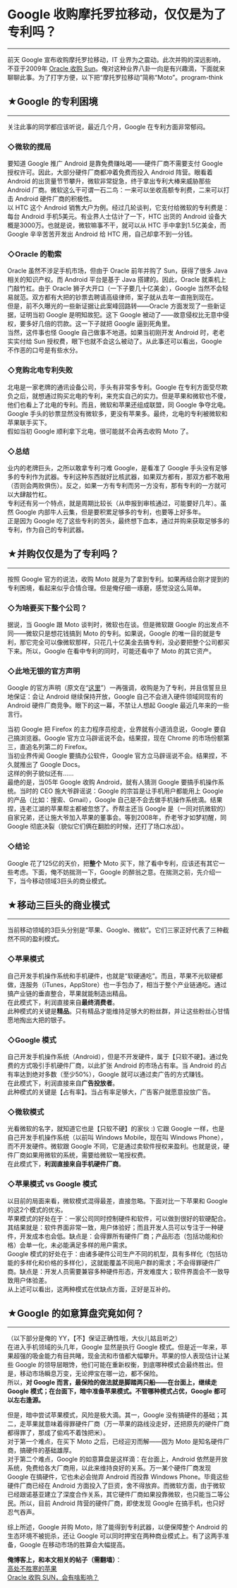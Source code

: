 # Google 收购摩托罗拉移动，仅仅是为了专利吗？ 

-----

 前天 Google 宣布收购摩托罗拉移动，IT 业界为之震动。此次并购的深远影响，不亚于2009年 [Oracle 收购 Sun](https://program-think.blogspot.com/2009/04/oracle-buy-sun.html)。俺对这种业界八卦一向是有兴趣滴，下面就来聊聊此事。为了打字方便，以下把“摩托罗拉移动”简称“Moto”。program-think  
   
   
 ## ★Google 的专利困境
-------------

  
 关注此事的同学都应该听说，最近几个月，Google 在专利方面非常郁闷。  
   
 ### ◇微软的搅局

  
 要知道 Google 推广 Android 是靠免费赚吆喝——硬件厂商不需要支付 Google 授权许可。因此，大部分硬件厂商都冲着免费而投入 Android 阵营。眼看着 Android 的出货量节节攀升，微软非常捉急，终于拿出专利大棒来威胁那些 Android 厂商。微软这么干可谓一石二鸟：一来可以坐收高额专利费，二来可以打击 Android 硬件厂商的积极性。  
 以 HTC 这个 Android 销售大户为例。经过几轮谈判，它支付给微软的专利费是：每台 Android 手机5美元。有业界人士估计了一下，HTC 出货的 Android 设备大概是3000万。也就是说，微软嘛事不干，就可以从 HTC 手中拿到1.5亿美金，而 Google 辛辛苦苦开发出 Android 给 HTC 用，自己却拿不到一分钱。  
   
 ### ◇Oracle 的勒索

  
 Oracle 虽然不涉足手机市场，但由于 Oracle 前年并购了 Sun，获得了很多 Java 相关的知识产权。而 Android 平台是基于 Java 搭建的。因此，Oracle 就乘机上门敲竹杠。由于 Oracle 狮子大开口（一下子要几十亿美金），Google 当然不会轻易就范。双方都有大把的钞票去聘请高级律师，案子就从去年一直拖到现在。  
 但是，前不久曝光的一些新证据让此案峰回路转——Oracle 方面发现了一些新证据，证明当初 Google 是明知故犯。这下 Google 被动了——故意侵权比无意中侵权，要多好几倍的罚款。这一下子就把 Google 逼到死角里。  
 当然，这件事也怪 Google 自己做事不地道。如果当初刚开发 Android 时，老老实实付给 Sun 授权费，眼下也就不会这么被动了。从此事还可以看出，Google 不作恶的口号是有些水分。  
   
 ### ◇竞购北电专利失败

  
 北电是一家老牌的通讯设备公司，手头有非常多专利。Google 在专利方面受尽欺负之后，就想通过购买北电的专利，来充实自己的实力。但是苹果和微软也不傻，他们也看上了北电的专利。而且，微软和苹果还组成联盟，同 Google 争夺北电。Google 手头的钞票显然没有微软多，更没有苹果多。最终，北电的专利被微软和苹果联手买下。  
 假如当初 Google 顺利拿下北电，很可能就不会再去收购 Moto 了。  
   
 ### ◇总结

  
 业内的老牌巨头，之所以敢拿专利刁难 Google，是看准了 Google 手头没有足够多的专利作为武器。专利这种东西就好比核武器，如果双方都有，那双方都不敢用（否则会两败俱伤）。反之，如果一方有专利而另一方没有，那有专利的一方就可以大肆敲竹杠。  
 专利还有另一个特点，就是周期比较长（从申报到审核通过，可能要好几年）。虽然 Google 内部牛人云集，但是要积累足够多的专利，也要等上好多年。  
 正是因为 Google 吃了这些专利的苦头，最终想下血本，通过并购来获取足够多的专利，作为自己的专利武器。  
   
   
 ## ★并购仅仅是为了专利吗？
------------

  
 按照 Google 官方的说法，收购 Moto 就是为了拿到专利。如果再结合刚才提到的专利困境，看起来似乎合情合理。但是俺仔细一琢磨，感觉没这么简单。  
   
 ### ◇为啥要买下整个公司？

  
 据说，当 Google 跟 Moto 谈判时，微软也在谈。但是微软跟 Google 的出发点不同——微软只是想花钱搞到 Moto 的专利。如果说，Google 的唯一目的就是专利，那它完全可以像微软那样，只花几十亿美金去搞专利，没必要把整个公司都买下来。所以，Google 在看中专利的同时，可能还看中了 Moto 的其它资产。  
   
 ### ◇此地无银的官方声明

  
 Google 的官方声明（原文在“[这里](https://googleblog.blogspot.com/2011/08/supercharging-android-google-to-acquire.html)”）一再强调，收购是为了专利，并且信誓旦旦地保证：会让 Android 继续保持开放，Google 自己不会进入硬件领域同现有的 Android 硬件厂商竞争。眼下的这一幕，不禁让人想起 Google 最近几年来的一些言行。  
   
 当初 Google 把 Firefox 的主力程序员挖走，业界就有小道消息说，Google 要自己搞浏览器。Google 官方立马辟谣说不会。结果捏，现在 Chrome 的市场份额第三，直追名列第二的 Firefox。  
 当初业界传闻 Google 要搞办公软件，Google 官方立马辟谣说不会。结果捏，不久就推出了 Google Docs。  
 这样的例子貌似还有......  
 最绝的是，当05年 Google 收购 Android，就有人猜测 Google 要搞手机操作系统。当时的 CEO 施大爷辟谣说：Google 的宗旨是让手机用户都能用上 Google 的产品（比如：搜索、Gmail），Google 自己是不会去做手机操作系统滴。结果捏，连老江湖的苹果帮主都被忽悠了。乔帮主还当 Google 是（一同对抗微软的）自家兄弟，还让施大爷加入苹果的董事会。等到2008年，乔老爷才如梦初醒，同 Google 彻底决裂（貌似它们俩在翻脸的时候，还打了场口水战）。   
   
 ### ◇结论

 Google 花了125亿的天价，把**整个** Moto 买下，除了看中专利，应该还有其它一些考虑。下面，俺不妨揣测一下，Google 的醉翁之意。在揣测之前，先介绍一下，当今移动领域3巨头的商业模式。  
   
   
 ## ★移动三巨头的商业模式
-----------

  
 当前移动领域的3巨头分别是“苹果、Google、微软”。它们三家正好代表了三种截然不同的盈利模式。  
   
 ### ◇苹果模式

  
 自己开发手机操作系统和手机硬件，也就是“软硬通吃”。而且，苹果不光软硬都做，连服务（iTunes，AppStore）也一手包办了，相当于整个产业链通吃。通过搞产业链的垂直整合，苹果就能制造出精品。  
 在此模式下，利润直接来自**最终消费者**。  
 此种模式的关键是**精品**。只有精品才能维持足够大的粉丝群，并让这些粉丝心甘情愿地掏出大把的银子。  
   
 ### ◇Google 模式

  
 自己开发手机操作系统（Android），但是不开发硬件，属于【只软不硬】。通过免费的方式吸引手机硬件厂商，以此扩张 Android 的市场占有率。当 Android 的占有率达到绝对多数（至少50%），Google 就可以通过卖广告的方式赚钱。  
 在此模式下，利润直接来自**广告投放者**。  
 此种模式的关键是【占有率】。当占有率足够大，广告客户就愿意投放广告。  
   
 ### ◇微软模式

  
 光看微软的名字，就知道它也是【只软不硬】的家伙 :) 它跟 Google 一样，也是自己开发手机操作系统（以前叫 Windows Mobile，现在叫 Windows Phone），而不开发硬件。微软跟 Google 不同，它是通过卖软件授权来盈利。也就是说，硬件厂商如果用微软的系统，需要给微软一笔授权费。   
 在此模式下，**利润直接来自手机硬件厂商**。  
   
 ### ◇苹果模式 vs Google 模式

  
 以目前的局面来看，微软模式混得最差，直接忽略。下面对比一下苹果和 Google 的这2个模式的优劣。  
 苹果模式的好处在于：一家公司同时控制硬件和软件，可以做到很好的软硬配合。其结果就是：软件界面非常一致，用户体验好；而且开发人员可以专注于一种硬件，开发成本也会低。缺点是：会得罪所有硬件厂商；产品形态（包括功能和价格）会单一化，未必能满足多样的用户需求。  
 Google 模式的好处在于：由诸多硬件公司生产不同的机型，具有多样化（包括功能的多样化和价格的多样化），这就能覆盖不同用户群的需求；不会得罪硬件厂商。缺点是：开发人员需要兼容多种硬件形态，开发难度大；软件界面会不一致导致用户体验差。  
 从上述可以看出，这两种模式在优缺点方面，正好是互补的。  
   
   
 ## ★Google 的如意算盘究竟如何？
------------------

  
 （以下部分是俺的 YY，【不】保证正确性哦，大伙儿姑且听之）  
 在进入手机领域的头几年，Google 显然是执行 Google 模式。但是近一年来，苹果超强的吸金能力有目共睹，现金流和市值都大幅攀升。苹果的惊人表现估计让某些 Google 的领导层眼馋，他们可能在重新权衡，到底哪种模式会最终胜出。但是，移动市场瞬息万变，无论押宝在哪一边，都不保险。  
 所以，**对 Google 而言，最保险的做法就是脚踏两只船——在台面上，继续走 Google 模式；在台面下，暗中准备苹果模式。不管哪种模式占优，Google 都可以左右逢源。**  
   
 但是，暗中尝试苹果模式，风险是极大滴。其一，Google 没有搞硬件的基础；其二，走苹果就意味着得罪硬件厂商（万一苹果的路线没走好，还把原先的硬件厂商都得罪了，那成了偷鸡不着蚀把米）。  
 对于第一个难点，在买下 Moto 之后，已经迎刃而解——因为 Moto 是知名硬件厂商，搞硬件的基础雄厚。  
 对于第二个难点，Google 的如意算盘是这样滴：在台面上，Android 依然是开放系统，免费给各大厂商用，以此来维持良好的关系。万一某个硬件厂商发现 Google 在搞硬件，它也未必会抛弃 Android 而投靠 Windows Phone。毕竟这些硬件厂商已经在 Android 方面投入了巨资，舍不得放弃。而微软方面，由于微软已经跟诺基亚建立了深度合作关系，其它硬件厂商如果投靠微软，也只能当二等公民。所以，目前 Android 阵营的硬件厂商，即使发现 Google 在搞手机，也只好忍气吞声。   
   
 综上所述，Google 并购 Moto，除了能得到专利武器，以便保障整个 Android 的生态环境不被扼杀，还让 Google 可以同时押宝在两种商业模式上。有了这两手准备，Google 在移动市场的胜算会大幅提高。  
   
   
 **俺博客上，和本文相关的帖子（需翻墙）**：  
 [高处不胜寒的苹果](https://program-think.blogspot.com/2010/05/apple-market-value.html)  
 [Oracle 收购 SUN，会有啥影响？](https://program-think.blogspot.com/2009/04/oracle-buy-sun.html) 